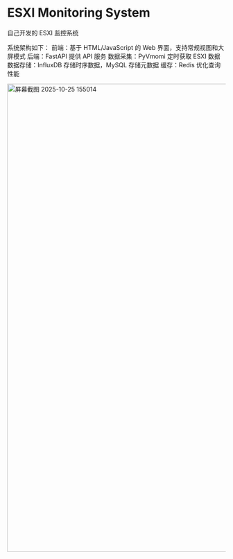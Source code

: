 # ESXI Monitoring System
自己开发的 ESXI 监控系统

系统架构如下：
前端：基于 HTML/JavaScript 的 Web 界面，支持常规视图和大屏模式
后端：FastAPI 提供 API 服务
数据采集：PyVmomi 定时获取 ESXI 数据
数据存储：InfluxDB 存储时序数据，MySQL 存储元数据
缓存：Redis 优化查询性能

<img width="1920" height="1080" alt="屏幕截图 2025-10-25 155014" src="https://github.com/user-attachments/assets/b2992cd7-e6d9-4fb5-b542-4b8e728e02ea" />
